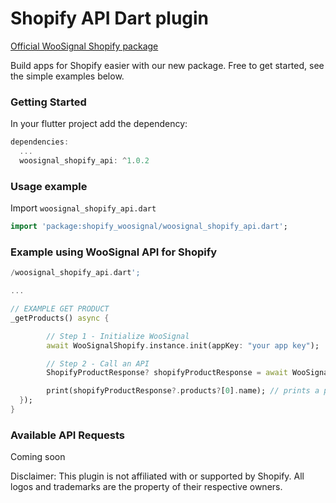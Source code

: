 # Shopify API Dart plugin

[Official WooSignal Shopify package](https://woosignal.com)

Build apps for Shopify easier with our new package.
Free to get started, see the simple examples below.

### Getting Started #
In your flutter project add the dependency:

``` dart 
dependencies:
  ...
  woosignal_shopify_api: ^1.0.2
```

### Usage example #
Import `woosignal_shopify_api.dart`
``` dart
import 'package:shopify_woosignal/woosignal_shopify_api.dart';
```

### Example using WooSignal API for Shopify

``` dart
/woosignal_shopify_api.dart';

...

// EXAMPLE GET PRODUCT
_getProducts() async {

        // Step 1 - Initialize WooSignal
        await WooSignalShopify.instance.init(appKey: "your app key");

        // Step 2 - Call an API
        ShopifyProductResponse? shopifyProductResponse = await WooSignalShopify.instance.getProducts();

        print(shopifyProductResponse?.products?[0].name); // prints a product name
  });
}
```

### Available API Requests

Coming soon


Disclaimer: This plugin is not affiliated with or supported by Shopify. All logos and trademarks are the property of their respective owners.
